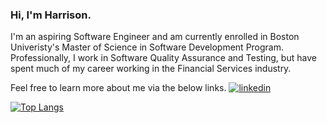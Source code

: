 ### Hi, I'm Harrison.

I'm an aspiring Software Engineer and am currently enrolled in Boston Univeristy's Master of Science in Software Development Program. Professionally, I work in Software Quality Assurance and Testing, but have spent much of my career working in the Financial Services industry.

<p>
Feel free to learn more about me via the below links.
<a href="https://www.linkedin.com/in/harrison-huston-948580196/">
<img src="https://user-images.githubusercontent.com/66707636/177416455-964d44cb-bdba-48bc-aae7-2b8f3a87b4b7.svg" alt="linkedin">
</a>
</p>


[![Top Langs](https://github-readme-stats.vercel.app/api/top-langs/?username=harrisonhuston&layout=compact)](https://github.com/harrisonhuston/github-readme-stats)

<!--
**harrisonhuston/harrisonhuston** is a ✨ _special_ ✨ repository because its `README.md` (this file) appears on your GitHub profile.

Here are some ideas to get you started:

- 🔭 I’m currently working on ...
- 🌱 I’m currently learning ...
- 👯 I’m looking to collaborate on ...
- 🤔 I’m looking for help with ...
- 💬 Ask me about ...
- 📫 How to reach me: ...
- 😄 Pronouns: ...
- ⚡ Fun fact: ...
-->
